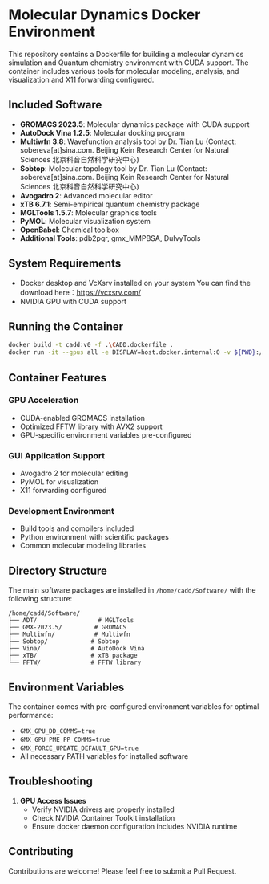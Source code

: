 # Molecular Dynamics Docker Environment

This repository contains a Dockerfile for building a molecular dynamics simulation and Quantum chemistry environment with CUDA support. The container includes various tools for molecular modeling, analysis, and visualization and X11 forwarding configured.

## Included Software

- **GROMACS 2023.5**: Molecular dynamics package with CUDA support
- **AutoDock Vina 1.2.5**: Molecular docking program
- **Multiwfn 3.8**: Wavefunction analysis tool by Dr. Tian Lu (Contact: sobereva[at]sina.com. Beijing Kein Research Center for Natural Sciences 北京科音自然科学研究中心)
- **Sobtop**: Molecular topology tool by Dr. Tian Lu (Contact: sobereva[at]sina.com. Beijing Kein Research Center for Natural Sciences 北京科音自然科学研究中心)
- **Avogadro 2**: Advanced molecular editor
- **xTB 6.7.1**: Semi-empirical quantum chemistry package
- **MGLTools 1.5.7**: Molecular graphics tools
- **PyMOL**: Molecular visualization system
- **OpenBabel**: Chemical toolbox
- **Additional Tools**: pdb2pqr, gmx_MMPBSA, DuIvyTools

## System Requirements

- Docker desktop and VcXsrv installed on your system
You can find the download here：https://vcxsrv.com/
- NVIDIA GPU with CUDA support

## Running the Container

```bash
docker build -t cadd:v0 -f .\CADD.dockerfile .
docker run -it --gpus all -e DISPLAY=host.docker.internal:0 -v ${PWD}:/home/cadd/test cadd:v0 /bin/bash # Mount the current location to this address inside the container /home/cadd/test
```

## Container Features

### GPU Acceleration
- CUDA-enabled GROMACS installation
- Optimized FFTW library with AVX2 support
- GPU-specific environment variables pre-configured

### GUI Application Support
- Avogadro 2 for molecular editing
- PyMOL for visualization
- X11 forwarding configured

### Development Environment
- Build tools and compilers included
- Python environment with scientific packages
- Common molecular modeling libraries

## Directory Structure

The main software packages are installed in `/home/cadd/Software/` with the following structure:

```
/home/cadd/Software/
├── ADT/                 # MGLTools
├── GMX-2023.5/         # GROMACS
├── Multiwfn/           # Multiwfn
├── Sobtop/            # Sobtop
├── Vina/              # AutoDock Vina
├── xTB/               # xTB package
└── FFTW/              # FFTW library
```

## Environment Variables

The container comes with pre-configured environment variables for optimal performance:

- `GMX_GPU_DD_COMMS=true`
- `GMX_GPU_PME_PP_COMMS=true`
- `GMX_FORCE_UPDATE_DEFAULT_GPU=true`
- All necessary PATH variables for installed software

## Troubleshooting

1. **GPU Access Issues**
   - Verify NVIDIA drivers are properly installed
   - Check NVIDIA Container Toolkit installation
   - Ensure docker daemon configuration includes NVIDIA runtime

## Contributing

Contributions are welcome! Please feel free to submit a Pull Request.
